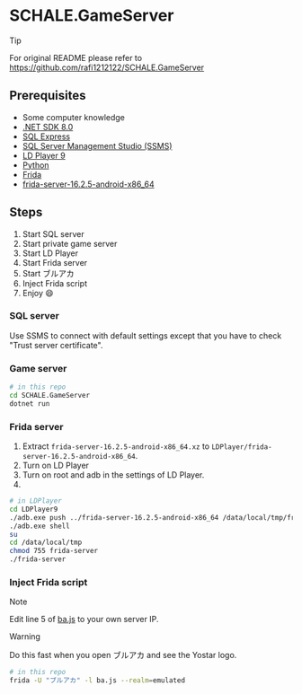 # SCHALE.GameServer

> [!TIP]
> For original README please refer to <https://github.com/rafi1212122/SCHALE.GameServer>

## Prerequisites

- Some computer knowledge
- [.NET SDK 8.0](https://dotnet.microsoft.com/zh-cn/download/dotnet/8.0)
- [SQL Express](https://www.microsoft.com/zh-tw/sql-server/sql-server-downloads)
- [SQL Server Management Studio (SSMS)](https://learn.microsoft.com/zh-tw/sql/ssms/download-sql-server-management-studio-ssms?view=sql-server-ver16)
- [LD Player 9](https://www.ldplayer.tw/)
- [Python](https://www.python.org/)
- [Frida](https://frida.re/)
- [frida-server-16.2.5-android-x86_64](https://github.com/frida/frida/releases)

## Steps

1. Start SQL server
2. Start private game server
3. Start LD Player
4. Start Frida server
5. Start ブルアカ
6. Inject Frida script
7. Enjoy :smile:

### SQL server

Use SSMS to connect with default settings except that you have to check "Trust server certificate".

### Game server

```bash
# in this repo
cd SCHALE.GameServer
dotnet run
```

### Frida server

1. Extract `frida-server-16.2.5-android-x86_64.xz`
to `LDPlayer/frida-server-16.2.5-android-x86_64`.
2. Turn on LD Player
3. Turn on root and adb in the settings of LD Player.
4.

```bash
# in LDPlayer
cd LDPlayer9
./adb.exe push ../frida-server-16.2.5-android-x86_64 /data/local/tmp/frida-server
./adb.exe shell
su
cd /data/local/tmp
chmod 755 frida-server
./frida-server
```

### Inject Frida script

> [!NOTE]  
> Edit line 5 of [ba.js](./ba.js) to your own server IP.

> [!WARNING]  
> Do this fast when you open ブルアカ and see the Yostar logo.

```bash
# in this repo
frida -U "ブルアカ" -l ba.js --realm=emulated
```